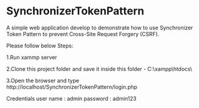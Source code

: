 # SynchronizerTokenPattern

A simple web application develop to demonstrate how to use Synchronizer Token Pattern to prevent Cross-Site Request Forgery (CSRF).

Please follow below Steps:

1.Run xammp server

2.Clone this project folder and save it inside this folder - C:\xampp\htdocs\

3.Open the browser and type http://localhost/SynchronizerTokenPattern/login.php

Credentials 
user name : admin
password : admin123
